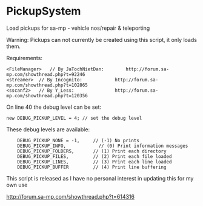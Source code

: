 # PickupSystem
Load pickups for sa-mp - vehicle nos/repair &amp; teleporting

Warning: Pickups can not currently be created using this script, it only loads them.


Requirements:

```
<FileManager>	// By JaTochNietDan:		http://forum.sa-mp.com/showthread.php?t=92246
<streamer>	// By Incognito:			http://forum.sa-mp.com/showthread.php?t=102865
<sscanf2>	// By Y_Less:				http://forum.sa-mp.com/showthread.php?t=120356
```


On line 40 the debug level can be set:
```
new DEBUG_PICKUP_LEVEL = 4; // set the debug level
```
These debug levels are available:
```
	DEBUG_PICKUP_NONE = -1,		// (-1) No prints
	DEBUG_PICKUP_INFO,			  // (0) Print information messages
	DEBUG_PICKUP_FOLDERS,	  	// (1) Print each directory
	DEBUG_PICKUP_FILES,		  	// (2) Print each file loaded
	DEBUG_PICKUP_LINES,		  	// (3) Print each line loaded
	DEBUG_PICKUP_BUFFER		  	// (4) Print line buffering
```

This script is released as I have no personal interest in updating this for my own use

http://forum.sa-mp.com/showthread.php?t=614316
